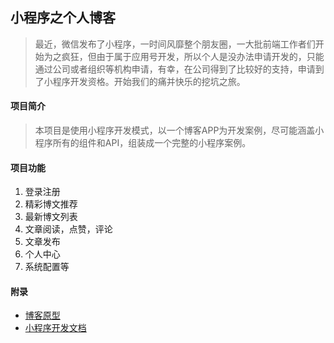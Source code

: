 ## 小程序之个人博客
> 最近，微信发布了小程序，一时间风靡整个朋友圈，一大批前端工作者们开始为之疯狂，但由于属于应用号开发，所以个人是没办法申请开发的，只能通过公司或者组织等机构申请，有幸，在公司得到了比较好的支持，申请到了小程序开发资格。开始我们的痛并快乐的挖坑之旅。


#### 项目简介
> 本项目是使用小程序开发模式，以一个博客APP为开发案例，尽可能涵盖小程序所有的组件和API，组装成一个完整的小程序案例。

#### 项目功能
1. 登录注册
2. 精彩博文推荐
3. 最新博文列表
4. 文章阅读，点赞，评论
5. 文章发布
6. 个人中心
7. 系统配置等

#### 附录
* [博客原型](http://blog.jqstudy.cn)
* [小程序开发文档](https://mp.weixin.qq.com/debug/wxadoc/dev/?t=20161107)
